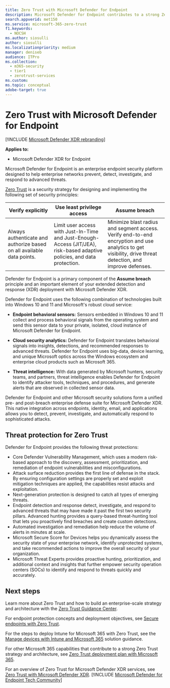 ```yaml
---
title: Zero Trust with Microsoft Defender for Endpoint
description: Microsoft Defender for Endpoint contributes to a strong Zero Trust strategy and architecture.
search.appverid: met150
ms.service: microsoft-365-zero-trust
f1.keywords:
  - NOCSH
ms.author: siosulli
author: siosulli
ms.localizationpriority: medium
manager: deniseb
audience: ITPro
ms.collection:
  - m365-security
  - tier1
  - zerotrust-services
ms.custom: 
ms.topic: conceptual
adobe-target: true
---
```


# Zero Trust with Microsoft Defender for Endpoint

[!INCLUDE [Microsoft Defender XDR rebranding](../includes/microsoft-defender.md)]

**Applies to:**

- Microsoft Defender XDR for Endpoint

Microsoft Defender for Endpoint is an enterprise endpoint security platform designed to help enterprise networks prevent, detect, investigate, and respond to advanced threats.

[Zero Trust](/security/zero-trust/zero-trust-overview) is a security strategy for designing and implementing the following set of security principles:

| Verify explicitly  | Use least privilege access | Assume breach |
|---------|---------|---------|
| Always authenticate and authorize based on all available data points. | Limit user access with Just-In-Time and Just-Enough-Access (JIT/JEA), risk-based adaptive policies, and data protection. | Minimize blast radius and segment access. Verify end-to-end encryption and use analytics to get visibility, drive threat detection, and improve defenses. |

Defender for Endpoint is a primary component of the **Assume breach** principle and an important element of your extended detection and response (XDR) deployment with Microsoft Defender XDR.

Defender for Endpoint uses the following combination of technologies built into Windows 10 and 11 and Microsoft's robust cloud service:

- **Endpoint behavioral sensors:** Sensors embedded in Windows 10 and 11 collect and process behavioral signals from the operating system and send this sensor data to your private, isolated, cloud instance of Microsoft Defender for Endpoint.

- **Cloud security analytics:** Defender for Endpoint translates behavioral signals into insights, detections, and recommended responses to advanced threats. Defender for Endpoint uses big-data, device learning, and unique Microsoft optics across the Windows ecosystem and enterprise cloud products such as Microsoft 365.

- **Threat intelligence:** With data generated by Microsoft hunters, security teams, and partners, threat intelligence enables Defender for Endpoint to identify attacker tools, techniques, and procedures, and generate alerts that are observed in collected sensor data.

Defender for Endpoint and other Microsoft security solutions form a unified pre- and post-breach enterprise defense suite for Microsoft Defender XDR. This native integration across endpoints, identity, email, and applications allows you to detect, prevent, investigate, and automatically respond to sophisticated attacks.

## Threat protection for Zero Trust

Defender for Endpoint provides the following threat protections:

- Core Defender Vulnerability Management, which uses a modern risk-based approach to the discovery, assessment, prioritization, and remediation of endpoint vulnerabilities and misconfigurations.
- Attack surface reduction provides the first line of defense in the stack. By ensuring configuration settings are properly set and exploit mitigation techniques are applied, the capabilities resist attacks and exploitation.
- Next-generation protection is designed to catch all types of emerging threats.
- Endpoint detection and response detect, investigate, and respond to advanced threats that may have made it past the first two security pillars. Advanced hunting provides a query-based threat-hunting tool that lets you proactively find breaches and create custom detections.
- Automated investigation and remediation help reduce the volume of alerts in minutes at scale.
- Microsoft Secure Score for Devices helps you dynamically assess the security state of your enterprise network, identify unprotected systems, and take recommended actions to improve the overall security of your organization.
- Microsoft Threat Experts provides proactive hunting, prioritization, and additional context and insights that further empower security operation centers (SOCs) to identify and respond to threats quickly and accurately.

## Next steps

Learn more about Zero Trust and how to build an enterprise-scale strategy and architecture with the [Zero Trust Guidance Center](/security/zero-trust).

For endpoint protection concepts and deployment objectives, see [Secure endpoints with Zero Trust](/security/zero-trust/deploy/endpoints).

For the steps to deploy Intune for Microsoft 365 with Zero Trust, see the [Manage devices with Intune and Microsoft 365](../../solutions/manage-devices-with-intune-overview.md) solution guidance.

For other Microsoft 365 capabilities that contribute to a strong Zero Trust strategy and architecture, see [Zero Trust deployment plan with Microsoft 365](/microsoft-365/security/microsoft-365-zero-trust).

For an overview of Zero Trust for Microsoft Defender XDR services, see [Zero Trust with Microsoft Defender XDR](../defender/zero-trust-with-microsoft-365-defender.md).
[!INCLUDE [Microsoft Defender for Endpoint Tech Community](../includes/defender-mde-techcommunity.md)]
